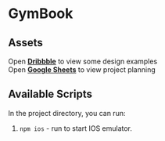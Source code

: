 # GymBook

## Assets

Open [**Dribbble**](https://dribbble.com/Ginger_Boy14/collections/4995645-fitness-mobile) to view some design examples  
Open [**Google Sheets**](https://docs.google.com/spreadsheets/d/130NFMfLbXZj0JaM27hUTP21Px7LizG05cDDEPYyQLh4/edit#gid=669039851) to view project planning

## Available Scripts

In the project directory, you can run:

1. `npm ios` - run to start IOS emulator.

